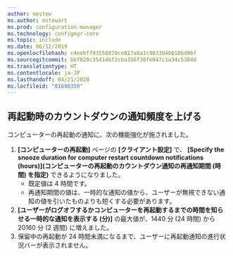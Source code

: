 ```yaml
---
author: mestew
ms.author: mstewart
ms.prod: configuration-manager
ms.technology: configmgr-core
ms.topic: include
ms.date: 06/12/2019
ms.openlocfilehash: c4eebff93558870ce027a8a1c90330400186d9bf
ms.sourcegitcommit: bbf820c35414bf2cba356f30fe047c1a34c5384d
ms.translationtype: HT
ms.contentlocale: ja-JP
ms.lasthandoff: 04/21/2020
ms.locfileid: "81698350"
---
```

## <a name="more-frequent-countdown-notifications-for-restarts"></a>再起動時のカウントダウンの通知頻度を上げる
<!--3976435-->
コンピューターの再起動の通知に、次の機能強化が施されました。

1. **[コンピューターの再起動]** ページの **[クライアント設定]** で、 **[Specify the snooze duration for computer restart countdown notifications (hours)]\(コンピューターの再起動のカウントダウン通知の再通知期間 (時間) を指定\)** できるようになりました。
     - 既定値は 4 時間です。
     - 再通知期間の値は、一時的な通知の値から、ユーザーが無視できない通知の値を引いたものよりも短くする必要があります。
2. **[ユーザーがログオフするかコンピューターを再起動するまでの時間を知らせる一時的な通知を表示する (分)]** の最大値が、1440 分 (24 時間) から 20160 分 (2 週間) に増えました。
3. 保留中の再起動が 24 時間未満になるまで、ユーザーに再起動通知の進行状況バーが表示されません。

